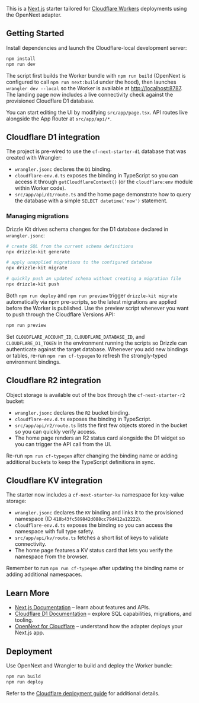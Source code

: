 This is a [Next.js](https://nextjs.org) starter tailored for [Cloudflare Workers](https://developers.cloudflare.com/workers/) deployments using the OpenNext adapter.

## Getting Started

Install dependencies and launch the Cloudflare-local development server:

```bash
npm install
npm run dev
```

The script first builds the Worker bundle with `npm run build` (OpenNext is configured to call `npm run next:build` under the hood), then launches `wrangler dev --local` so the Worker is available at [http://localhost:8787](http://localhost:8787). The landing page now includes a live connectivity check against the provisioned Cloudflare D1 database.

You can start editing the UI by modifying `src/app/page.tsx`. API routes live alongside the App Router at `src/app/api/*`.

## Cloudflare D1 integration

The project is pre-wired to use the `cf-next-starter-d1` database that was created with Wrangler:

- `wrangler.jsonc` declares the `D1` binding.
- `cloudflare-env.d.ts` exposes the binding in TypeScript so you can access it through `getCloudflareContext()` (or the `cloudflare:env` module within Worker code).
- `src/app/api/d1/route.ts` and the home page demonstrate how to query the database with a simple `SELECT datetime('now')` statement.

### Managing migrations

Drizzle Kit drives schema changes for the D1 database declared in `wrangler.jsonc`:

```bash
# create SQL from the current schema definitions
npx drizzle-kit generate

# apply unapplied migrations to the configured database
npx drizzle-kit migrate

# quickly push an updated schema without creating a migration file
npx drizzle-kit push
```

Both `npm run deploy` and `npm run preview` trigger `drizzle-kit migrate` automatically via npm pre-scripts, so the latest migrations are applied before the Worker is published. Use the preview script whenever you want to push through the Cloudflare Versions API:

```bash
npm run preview
```

Set `CLOUDFLARE_ACCOUNT_ID`, `CLOUDFLARE_DATABASE_ID`, and `CLOUDFLARE_D1_TOKEN` in the environment running the scripts so Drizzle can authenticate against the target database. Whenever you add new bindings or tables, re-run `npm run cf-typegen` to refresh the strongly-typed environment bindings.

## Cloudflare R2 integration

Object storage is available out of the box through the `cf-next-starter-r2` bucket:

- `wrangler.jsonc` declares the `R2` bucket binding.
- `cloudflare-env.d.ts` exposes the binding in TypeScript.
- `src/app/api/r2/route.ts` lists the first few objects stored in the bucket so you can quickly verify access.
- The home page renders an R2 status card alongside the D1 widget so you can trigger the API call from the UI.

Re-run `npm run cf-typegen` after changing the binding name or adding additional buckets to keep the TypeScript definitions in sync.

## Cloudflare KV integration

The starter now includes a `cf-next-starter-kv` namespace for key-value storage:

- `wrangler.jsonc` declares the `KV` binding and links it to the provisioned namespace (ID `418b43fc589842d088cc79d412a12222`).
- `cloudflare-env.d.ts` exposes the binding so you can access the namespace with full type safety.
- `src/app/api/kv/route.ts` fetches a short list of keys to validate connectivity.
- The home page features a KV status card that lets you verify the namespace from the browser.

Remember to run `npm run cf-typegen` after updating the binding name or adding additional namespaces.

## Learn More

- [Next.js Documentation](https://nextjs.org/docs) – learn about features and APIs.
- [Cloudflare D1 Documentation](https://developers.cloudflare.com/d1/) – explore SQL capabilities, migrations, and tooling.
- [OpenNext for Cloudflare](https://opennext.js.org/cloudflare) – understand how the adapter deploys your Next.js app.

## Deployment

Use OpenNext and Wrangler to build and deploy the Worker bundle:

```bash
npm run build
npm run deploy
```

Refer to the [Cloudflare deployment guide](https://developers.cloudflare.com/workers/wrangler/deploy-projects/) for additional details.
